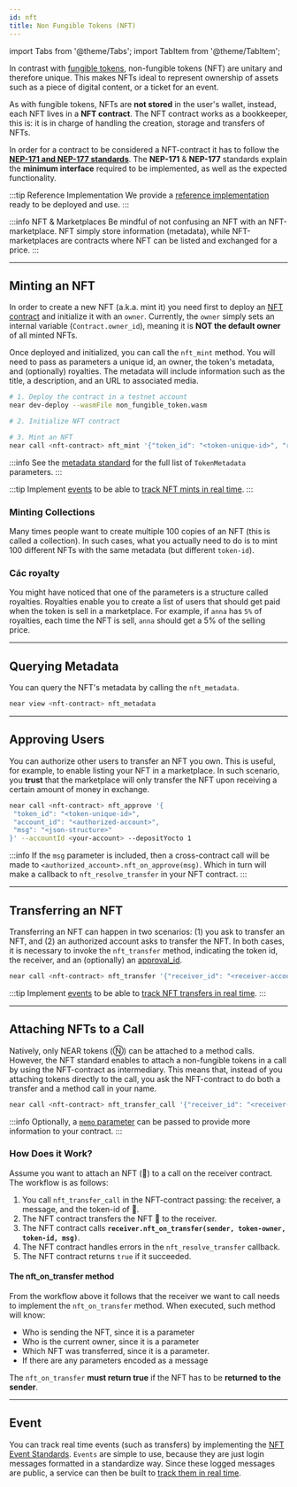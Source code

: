 ```yaml
---
id: nft
title: Non Fungible Tokens (NFT)
---
```


import Tabs from '@theme/Tabs';
import TabItem from '@theme/TabItem';

In contrast with [fungible tokens](ft.md), non-fungible tokens (NFT) are unitary and therefore unique. This makes NFTs ideal to represent ownership of assets such as a piece of digital content, or a ticket for an event.

As with fungible tokens, NFTs are **not stored** in the user's wallet, instead, each NFT lives in a **NFT contract**. The NFT contract works as a bookkeeper, this is: it is in charge of handling the creation, storage and transfers of NFTs.

In order for a contract to be considered a NFT-contract it has to follow the [**NEP-171 and NEP-177 standards**](https://nomicon.io/Standards/Tokens/NonFungibleToken). The **NEP-171** & **NEP-177** standards explain the **minimum interface** required to be implemented, as well as the expected functionality.

:::tip Reference Implementation We provide a [reference implementation](https://github.com/near-examples/NFT) ready to be deployed and use. :::

:::info NFT & Marketplaces
Be mindful of not confusing an NFT with an NFT-marketplace. NFT simply store information (metadata), while NFT-marketplaces are contracts where NFT can be listed and exchanged for a price.
:::

---


## Minting an NFT
In order to create a new NFT (a.k.a. mint it) you need first to deploy an [NFT contract](https://github.com/near-examples/NFT) and initialize it with an `owner`. Currently, the `owner` simply sets an internal variable (`Contract.owner_id`), meaning it is **NOT the default owner** of all minted NFTs.

Once deployed and initialized, you can call the `nft_mint` method. You will need to pass as parameters a unique id, an owner, the token's metadata, and (optionally) royalties. The metadata will include information such as the title, a description, and an URL to associated media.

<Tabs className="language-tabs" groupId="code-tabs">
  <TabItem value="cli" label="NEAR CLI">

  ```bash
  # 1. Deploy the contract in a testnet account
  near dev-deploy --wasmFile non_fungible_token.wasm

  # 2. Initialize NFT contract

  # 3. Mint an NFT
  near call <nft-contract> nft_mint '{"token_id": "<token-unique-id>", "receiver_id": "<nft-owner-account>", "token_metadata": {"title": "<title>", "description": "<description>", "media": "<url>" }, "royalties": {"<account>" : <percentage>, "<account>" : <percentage>}}' --accountId <your-account>

  ```

  </TabItem>
</Tabs>

:::info See the [metadata standard](https://nomicon.io/Standards/Tokens/NonFungibleToken/Metadata) for the full list of `TokenMetadata` parameters. :::

:::tip Implement [events](https://nomicon.io/Standards/Tokens/NonFungibleToken/Event) to be able to [track NFT mints in real time](../../4.tools/events.md). :::

### Minting Collections
Many times people want to create multiple 100 copies of an NFT (this is called a collection). In such cases, what you actually need to do is to mint 100 different NFTs with the same metadata (but different `token-id`).

### Các royalty
You might have noticed that one of the parameters is a structure called royalties. Royalties enable you to create a list of users that should get paid when the token is sell in a marketplace. For example, if `anna` has `5%` of royalties, each time the NFT is sell, `anna` should get a 5% of the selling price.

<hr class="subsection" />

## Querying Metadata
You can query the NFT's metadata by calling the `nft_metadata`.

<Tabs className="language-tabs" groupId="code-tabs">
  <TabItem value="cli" label="NEAR CLI">

  ```bash
  near view <nft-contract> nft_metadata
  ```

  </TabItem>
</Tabs>

<hr class="subsection" />

## Approving Users
You can authorize other users to transfer an NFT you own. This is useful, for example, to enable listing your NFT in a marketplace. In such scenario, you **trust** that the marketplace will only transfer the NFT upon receiving a certain amount of money in exchange.

<Tabs className="language-tabs" groupId="code-tabs">
  <TabItem value="cli" label="NEAR CLI">

  ```bash
  near call <nft-contract> nft_approve '{
   "token_id": "<token-unique-id>",
   "account_id": "<authorized-account>",
   "msg": "<json-structure>"
  }' --accountId <your-account> --depositYocto 1

  ```

  </TabItem>
</Tabs>

:::info If the `msg` parameter is included, then a cross-contract call will be made to `<authorized_account>.nft_on_approve(msg)`. Which in turn will make a callback to `nft_resolve_transfer` in your NFT contract. :::


<hr class="subsection" />

## Transferring an NFT
Transferring an NFT can happen in two scenarios: (1) you ask to transfer an NFT, and (2) an authorized account asks to transfer the NFT. In both cases, it is necessary to invoke the `nft_transfer` method, indicating the token id, the receiver, and an (optionally) an [approval_id](https://nomicon.io/Standards/Tokens/NonFungibleToken/ApprovalManagement).

<Tabs className="language-tabs" groupId="code-tabs">
  <TabItem value="cli" label="NEAR CLI">

  ```bash
  near call <nft-contract> nft_transfer '{"receiver_id": "<receiver-account>", "token_id": "<token-unique-id>"}' --accountId <your-account> --depositYocto 1
  ```
  
  </TabItem>
</Tabs>

:::tip Implement [events](https://nomicon.io/Standards/Tokens/NonFungibleToken/Event) to be able to [track NFT transfers in real time](../../4.tools/events.md). :::

<hr class="subsection" />

## Attaching NFTs to a Call
Natively, only NEAR tokens (Ⓝ) can be attached to a method calls. However, the NFT standard enables to attach a non-fungible tokens in a call by using the NFT-contract as intermediary. This means that, instead of you attaching tokens directly to the call, you ask the NFT-contract to do both a transfer and a method call in your name.

<Tabs className="language-tabs" groupId="code-tabs">
  <TabItem value="cli" label="NEAR CLI">

  ```bash
  near call <nft-contract> nft_transfer_call '{"receiver_id": "<receiver-contract>", "token_id": "<token_id>", "msg": "<a-string-message>"}' --accountId <your-account> --depositYocto 1
  ```
  
  </TabItem>
</Tabs>

:::info Optionally, a [`memo` parameter](https://nomicon.io/Standards/Tokens/NonFungibleToken/Core#nft-interface) can be passed to provide more information to your contract. :::

### How Does it Work?
Assume you want to attach an NFT (🎫) to a call on the receiver contract. The workflow is as follows:
1. You call `nft_transfer_call` in the NFT-contract passing: the receiver, a message, and the token-id of 🎫.
2. The NFT contract transfers the NFT 🎫 to the receiver.
3. The NFT contract calls **`receiver.nft_on_transfer(sender, token-owner, token-id, msg)`**.
4. The NFT contract handles errors in the `nft_resolve_transfer` callback.
5. The NFT contract returns `true` if it succeeded.

#### The nft_on_transfer method
From the workflow above it follows that the receiver we want to call needs to implement the `nft_on_transfer` method. When executed, such method will know:
- Who is sending the NFT, since it is a parameter
- Who is the current owner, since it is a parameter
- Which NFT was transferred, since it is a parameter.
- If there are any parameters encoded as a message

The `nft_on_transfer` **must return true** if the NFT has to be **returned to the sender**.

<hr class="subsection" />

## Event
You can track real time events (such as transfers) by implementing the [NFT Event Standards](https://nomicon.io/Standards/Tokens/NonFungibleToken/Event). `Events` are simple to use, because they are just login messages formatted in a standardize way. Since these logged messages are public, a service can then be built to [track them in real time](../../4.tools/events.md).